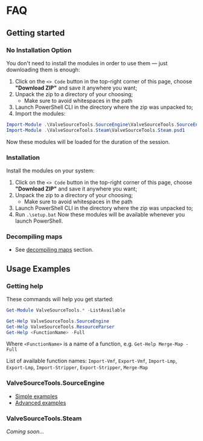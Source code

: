 # FAQ

## Getting started

### No Installation Option

You don't need to install the modules in order to use them — just downloading them is enough:
1. Click on the `<> Code` button in the top-right corner of this page, choose **"Download ZIP"** and save it anywhere you want;
2. Unpack the zip to a directory of your choosing;
	- Make sure to avoid whitespaces in the path
3. Launch PowerShell CLI in the directory where the zip was unpacked to;
4. Import the modules:

```powershell
Import-Module .\ValveSourceTools.SourceEngine\ValveSourceTools.SourceEngine.psd1
Import-Module .\ValveSourceTools.Steam\ValveSourceTools.Steam.psd1
```
Now these modules will be loaded for the duration of the session.

### Installation

Install the modules on your system:
1. Click on the `<> Code` button in the top-right corner of this page, choose **"Download ZIP"** and save it anywhere you want;
2. Unpack the zip to a directory of your choosing;
	- Make sure to avoid whitespaces in the path
3. Launch PowerShell CLI in the directory where the zip was unpacked to;
4. Run `.\setup.bat`
Now these modules will be available whenever you launch PowerShell.

### Decompiling maps

- See [decompiling maps](/readme.md#bsp-decompilers) section.

## Usage Examples

### Getting help

These commands will help you get started:
```powershell
Get-Module ValveSourceTools.* -ListAvailable

Get-Help ValveSourceTools.SourceEngine
Get-Help ValveSourceTools.ResourceParser
Get-Help <FunctionName> -Full
```
Where `<FunctionName>` is a name of a function, e.g. `Get-Help Merge-Map -Full`

List of available function names: `Import-Vmf`, `Export-Vmf`, `Import-Lmp`, `Export-Lmp`, `Import-Stripper`, `Export-Stripper`, `Merge-Map`

### ValveSourceTools.SourceEngine

- [Simple examples](examples/simple.md)
- [Advanced examples](examples/advanced.md)

### ValveSourceTools.Steam

*Coming soon...*